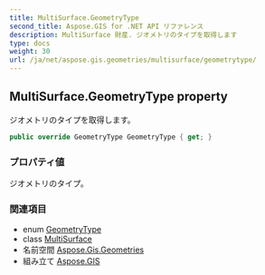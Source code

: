 ```yaml
---
title: MultiSurface.GeometryType
second_title: Aspose.GIS for .NET API リファレンス
description: MultiSurface 財産. ジオメトリのタイプを取得します
type: docs
weight: 30
url: /ja/net/aspose.gis.geometries/multisurface/geometrytype/
---
```

## MultiSurface.GeometryType property

ジオメトリのタイプを取得します。

```csharp
public override GeometryType GeometryType { get; }
```

### プロパティ値

ジオメトリのタイプ。

### 関連項目

* enum [GeometryType](../../geometrytype/)
* class [MultiSurface](../)
* 名前空間 [Aspose.Gis.Geometries](../../multisurface/)
* 組み立て [Aspose.GIS](../../../)


